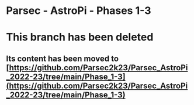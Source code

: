 # Parsec - AstroPi - Phases 1-3
# This branch has been deleted
## Its content has been moved to [https://github.com/Parsec2k23/Parsec_AstroPi_2022-23/tree/main/Phase_1-3](https://github.com/Parsec2k23/Parsec_AstroPi_2022-23/tree/main/Phase_1-3)

